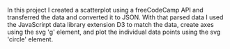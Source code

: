 In this project I created a scatterplot using a freeCodeCamp API and transferred the data and converted it to JSON.
With that parsed data I used the JavaScrirpt data library extension D3 to match the data, create axes using the svg 'g' element, and plot 
the individual data points using the svg 'circle' element.
